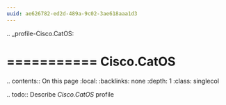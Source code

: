```yaml
---
uuid: ae626782-ed2d-489a-9c02-3ae618aaa1d3
---
```

.. _profile-Cisco.CatOS:

===========
Cisco.CatOS
===========

.. contents:: On this page
    :local:
    :backlinks: none
    :depth: 1
    :class: singlecol

.. todo::
    Describe *Cisco.CatOS* profile

